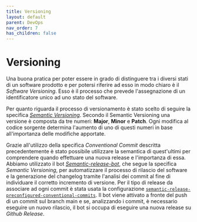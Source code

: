 ```yaml
---
title: Versioning
layout: default
parent: DevOps
nav_order: 7
has_children: false
---
```


# Versioning

Una buona pratica per poter essere in grado di distinguere tra i diversi stati di un software prodotto e per potersi riferire ad esso in modo chiaro è il *Software Versioning*. Esso è il processo che prevede l'assegnazione di un identificatore unico ad uno stato del software.

Per quanto riguarda il processo di versionamento è stato scelto di seguire la specifica [*Semantic Versioning*](https://semver.org/lang/it/). Secondo il Semantic Versioning una versione è composta da tre numeri: **Major**, **Minor** e **Patch**. Ogni modifica al codice sorgente determina l'aumento di uno di questi numeri in base all'importanza delle modifiche apportate.

Grazie all'utilizzo della specifica *Conventional Commit* descritta precedentemente è stato possibile utilizzare la semantica di quest'ultimi per comprendere quando effettuare una nuova release e l'importanza di essa. 
Abbiamo utilizzato il bot [*Semantic-release-bot*](https://github.com/semantic-release/semantic-release), che segue la specifica *Semantic Versioning*, per automatizzare il processo di rilascio del software e la generazione del changelog tramite l'analisi dei commit al fine di individuare il corretto incremento di versione.
Per il tipo di release da associare ad ogni commit è stata usata la configurazione [`semantic-release-preconfigured-conventional-commits`](https://github.com/DanySK/semantic-release-preconfigured-conventional-commits). Il bot viene attivato a fronte del push di un commit sul branch main e se, analizzando i commit, è necessario eseguire un nuovo rilascio, il bot si occupa di eseguire una nuova release su *Github Release*.
